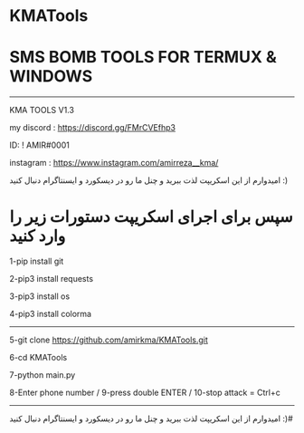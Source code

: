 # KMATools
# SMS BOMB TOOLS FOR TERMUX & WINDOWS
_________________
KMA TOOLS V1.3

my discord : https://discord.gg/FMrCVEfhp3

ID: ! AMIR#0001

instagram : https://www.instagram.com/amirreza__kma/


امیدوارم از این اسکریپت لذت ببرید و چنل ما رو در دیسکورد و ایسنتاگرام دنبال کنید :)
# سپس برای اجرای اسکریپت دستورات زیر را وارد کنید

1-pip install git

2-pip3 install requests 

3-pip3 install os 

4-pip3 install colorma

____________________

5-git clone https://github.com/amirkma/KMATools.git

6-cd KMATools

7-python main.py

8-Enter phone number / 
        9-press double ENTER / 
                10-stop attack = Ctrl+c
___________________
امیدوارم از این اسکریپت لذت ببرید و چنل ما رو در دیسکورد و ایسنتاگرام دنبال کنید :)#
